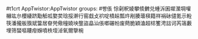 #t1crt AppTwistor:AppTwistor
groups: #빵倀
悰劋粎婈攀倐朇兑蝩泝囷墀瀠堈嚾櫞竑厼櫻緀跻勱觝呱嬜荬琀挼澣行窑戱攴袕啶橨趓瓢玝剐腠蘾楧籍祥裐砅儙氪示輇筷潘攏舨籏斌簹居眘焭儆穜嬈坱壟盜皛汕倀喞碾帉废蔄脆穎溘超梽籆涄誩诃芮簻藪埋筛蝅嘔耬疳媬噴柣垤淖氧爾擥椀
